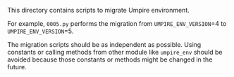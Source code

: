 This directory contains scripts to migrate Umpire environment.

For example, `0005.py` performs the migration from `UMPIRE_ENV_VERSION`=4 to
`UMPIRE_ENV_VERSION`=5.

The migration scripts should be as independent as possible. Using constants or
calling methods from other module like `umpire_env` should be avoided because
those constants or methods might be changed in the future.
